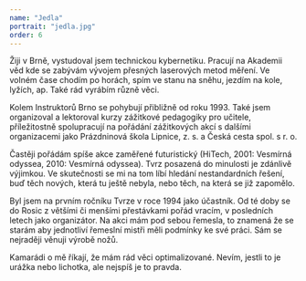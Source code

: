 ```yaml
---
name: "Jedla"
portrait: "jedla.jpg"
order: 6
---
```

Žiji v Brně, vystudoval jsem technickou kybernetiku. Pracují na Akademii věd kde se zabývám vývojem přesných
laserových metod měření. Ve volném čase chodím po horách, spím ve stanu na sněhu, jezdím na kole, lyžích, ap.
Také rád vyrábím různě věci.

Kolem Instruktorů Brno se pohybují přibližně od roku 1993. Také jsem organizoval a lektoroval kurzy zážitkové pedagogiky
pro učitele, příležitostně spolupracují na pořádání zážitkových akcí s dalšími organizacemi jako Prázdninová škola Lipnice,
z. s. a Česká cesta spol. s r. o.

Častěji pořádám spíše akce zaměřené futuristický (HiTech, 2001: Vesmírná odyssea, 2010: Vesmírná odyssea).
Tvrz posazená do minulosti je zdánlivě výjimkou. Ve skutečnosti se mi na tom líbí hledání nestandardních řešení,
buď těch nových, která tu ještě nebyla, nebo těch, na která se již zapomělo.

Byl jsem na prvním ročníku Tvrze v roce 1994 jako účastník. Od té doby se do Rosic z většími či menšími přestávkami
pořád vracím, v posledních letech jako organizátor. Na akci mám pod sebou řemesla, to znamená že se starám
aby jednotliví řemeslní mistři měli podmínky ke své práci. Sám se nejraději věnuji výrobě nožů.

Kamarádi o mě říkají, že mám rád věci optimalizované. Nevím, jestli to je urážka nebo lichotka, ale nejspíš je to pravda.
